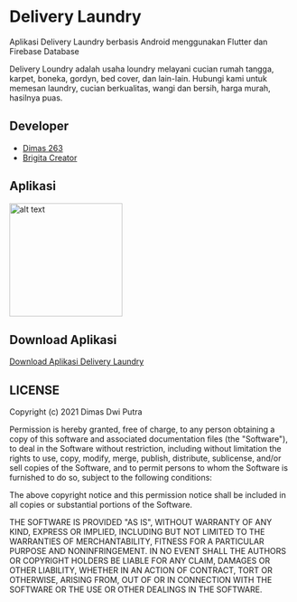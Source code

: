 # Delivery Laundry

Aplikasi Delivery Laundry berbasis Android menggunakan Flutter dan Firebase Database


Delivery Loundry adalah usaha loundry melayani cucian rumah tangga, karpet, boneka, gordyn, bed cover, dan lain-lain. Hubungi kami untuk memesan laundry, cucian berkualitas, wangi dan bersih, harga murah, hasilnya puas.

## Developer
- [Dimas 263](https://github.com/Dimas263)
- [Brigita Creator](https://github.com/brigittaps-creator)

## Aplikasi
<img src="file/demo/deliveryloundry.gif" alt="alt text" width="200"/>
<!--
## Tampilan Aplikasi
.
<img src="file/demo/1.jpg" alt="alt text" width="150"/>
<img src="file/demo/2.jpg" alt="alt text" width="150"/>
<img src="file/demo/3.jpg" alt="alt text" width="150"/>
<img src="file/demo/4.jpg" alt="alt text" width="150"/>
<img src="file/demo/5.jpg" alt="alt text" width="150"/>
<img src="file/demo/6.jpg" alt="alt text" width="150"/>
<img src="file/demo/7.jpg" alt="alt text" width="150"/>
-->

## Download Aplikasi
[Download Aplikasi Delivery Laundry](https://github.com/Dimas263/deliverylaundry/blob/master/deliverylaundry.apk)

## LICENSE
Copyright (c) 2021 Dimas Dwi Putra

Permission is hereby granted, free of charge, to any person obtaining a copy
of this software and associated documentation files (the "Software"), to deal
in the Software without restriction, including without limitation the rights
to use, copy, modify, merge, publish, distribute, sublicense, and/or sell
copies of the Software, and to permit persons to whom the Software is
furnished to do so, subject to the following conditions:

The above copyright notice and this permission notice shall be included in all
copies or substantial portions of the Software.

THE SOFTWARE IS PROVIDED "AS IS", WITHOUT WARRANTY OF ANY KIND, EXPRESS OR
IMPLIED, INCLUDING BUT NOT LIMITED TO THE WARRANTIES OF MERCHANTABILITY,
FITNESS FOR A PARTICULAR PURPOSE AND NONINFRINGEMENT. IN NO EVENT SHALL THE
AUTHORS OR COPYRIGHT HOLDERS BE LIABLE FOR ANY CLAIM, DAMAGES OR OTHER
LIABILITY, WHETHER IN AN ACTION OF CONTRACT, TORT OR OTHERWISE, ARISING FROM,
OUT OF OR IN CONNECTION WITH THE SOFTWARE OR THE USE OR OTHER DEALINGS IN THE
SOFTWARE.
